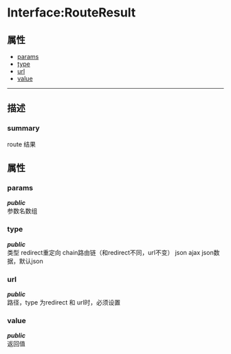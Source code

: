# Interface:RouteResult   
## 属性
+ [params](#PROP_params)
+ [type](#PROP_type)
+ [url](#PROP_url)
+ [value](#PROP_value)
---   
## 描述
   
### summary   
route 结果  
   
## 属性   
### <a id="PROP_params">params</a>   
***public***   
参数名数组
     
### <a id="PROP_type">type</a>   
***public***   
类型 redirect重定向
  chain路由链（和redirect不同，url不变）
  json ajax json数据，默认json
     
### <a id="PROP_url">url</a>   
***public***   
路径，type 为redirect 和 url时，必须设置
     
### <a id="PROP_value">value</a>   
***public***   
返回值
     
